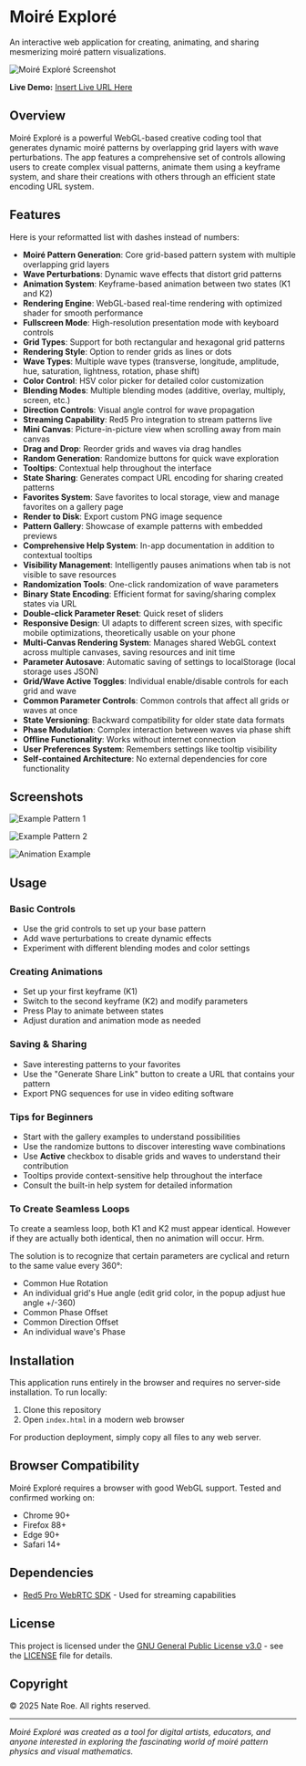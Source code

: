 # Moiré Exploré

An interactive web application for creating, animating, and sharing mesmerizing moiré pattern visualizations.

![Moiré Exploré Screenshot](screenshots/screenshot1.png)

**Live Demo:** [Insert Live URL Here](#)

## Overview

Moiré Exploré is a powerful WebGL-based creative coding tool that generates dynamic moiré patterns by overlapping grid layers with wave perturbations. The app features a comprehensive set of controls allowing users to create complex visual patterns, animate them using a keyframe system, and share their creations with others through an efficient state encoding URL system.

## Features

Here is your reformatted list with dashes instead of numbers:

* **Moiré Pattern Generation**: Core grid-based pattern system with multiple overlapping grid layers
* **Wave Perturbations**: Dynamic wave effects that distort grid patterns
* **Animation System**: Keyframe-based animation between two states (K1 and K2)
* **Rendering Engine**: WebGL-based real-time rendering with optimized shader for smooth performance
* **Fullscreen Mode**: High-resolution presentation mode with keyboard controls
* **Grid Types**: Support for both rectangular and hexagonal grid patterns
* **Rendering Style**: Option to render grids as lines or dots
* **Wave Types**: Multiple wave types (transverse, longitude, amplitude, hue, saturation, lightness, rotation, phase shift)
* **Color Control**: HSV color picker for detailed color customization
* **Blending Modes**: Multiple blending modes (additive, overlay, multiply, screen, etc.)
* **Direction Controls**: Visual angle control for wave propagation
* **Streaming Capability**: Red5 Pro integration to stream patterns live
* **Mini Canvas**: Picture-in-picture view when scrolling away from main canvas
* **Drag and Drop**: Reorder grids and waves via drag handles
* **Random Generation**: Randomize buttons for quick wave exploration
* **Tooltips**: Contextual help throughout the interface
* **State Sharing**: Generates compact URL encoding for sharing created patterns
* **Favorites System**: Save favorites to local storage, view and manage favorites on a gallery page
* **Render to Disk**: Export custom PNG image sequence
* **Pattern Gallery**: Showcase of example patterns with embedded previews
* **Comprehensive Help System**: In-app documentation in addition to contextual tooltips
* **Visibility Management**: Intelligently pauses animations when tab is not visible to save resources
* **Randomization Tools**: One-click randomization of wave parameters
* **Binary State Encoding**: Efficient format for saving/sharing complex states via URL
* **Double-click Parameter Reset**: Quick reset of sliders
* **Responsive Design**: UI adapts to different screen sizes, with specific mobile optimizations, theoretically usable on your phone
* **Multi-Canvas Rendering System**: Manages shared WebGL context across multiple canvases, saving resources and init time
* **Parameter Autosave**: Automatic saving of settings to localStorage (local storage uses JSON)
* **Grid/Wave Active Toggles**: Individual enable/disable controls for each grid and wave
* **Common Parameter Controls**: Common controls that affect all grids or waves at once
* **State Versioning**: Backward compatibility for older state data formats
* **Phase Modulation**: Complex interaction between waves via phase shift
* **Offline Functionality**: Works without internet connection
* **User Preferences System**: Remembers settings like tooltip visibility
* **Self-contained Architecture**: No external dependencies for core functionality


## Screenshots

![Example Pattern 1](screenshots/pattern1.png)

![Example Pattern 2](screenshots/pattern2.png)

![Animation Example](screenshots/animation.gif)

## Usage

### Basic Controls
* Use the grid controls to set up your base pattern
* Add wave perturbations to create dynamic effects
* Experiment with different blending modes and color settings

### Creating Animations
* Set up your first keyframe (K1)
* Switch to the second keyframe (K2) and modify parameters
* Press Play to animate between states
* Adjust duration and animation mode as needed

### Saving & Sharing
* Save interesting patterns to your favorites
* Use the "Generate Share Link" button to create a URL that contains your pattern
* Export PNG sequences for use in video editing software

### Tips for Beginners
* Start with the gallery examples to understand possibilities
* Use the randomize buttons to discover interesting wave combinations
* Use **Active** checkbox to disable grids and waves to understand their contribution
* Tooltips provide context-sensitive help throughout the interface
* Consult the built-in help system for detailed information

### To Create Seamless Loops

To create a seamless loop, both K1 and K2 must appear identical. However if they are actually both identical, then no animation will occur. Hrm.

The solution is to recognize that certain parameters are cyclical and return to the same value every 360°:
* Common Hue Rotation
* An individual grid's Hue angle (edit grid color, in the popup adjust hue angle +/-360)
* Common Phase Offset
* Common Direction Offset
* An individual wave's Phase


## Installation

This application runs entirely in the browser and requires no server-side installation. To run locally:

1. Clone this repository
2. Open `index.html` in a modern web browser

For production deployment, simply copy all files to any web server.

## Browser Compatibility

Moiré Exploré requires a browser with good WebGL support. Tested and confirmed working on:

* Chrome 90+
* Firefox 88+
* Edge 90+
* Safari 14+

## Dependencies

* [Red5 Pro WebRTC SDK](https://www.red5pro.com/docs/development/webrtc/overview/) - Used for streaming capabilities

## License

This project is licensed under the [GNU General Public License v3.0](https://www.gnu.org/licenses/gpl-3.0.en.html) - see the [LICENSE](LICENSE) file for details.

## Copyright

© 2025 Nate Roe. All rights reserved.

---

*Moiré Exploré was created as a tool for digital artists, educators, and anyone interested in exploring the fascinating world of moiré pattern physics and visual mathematics.*

